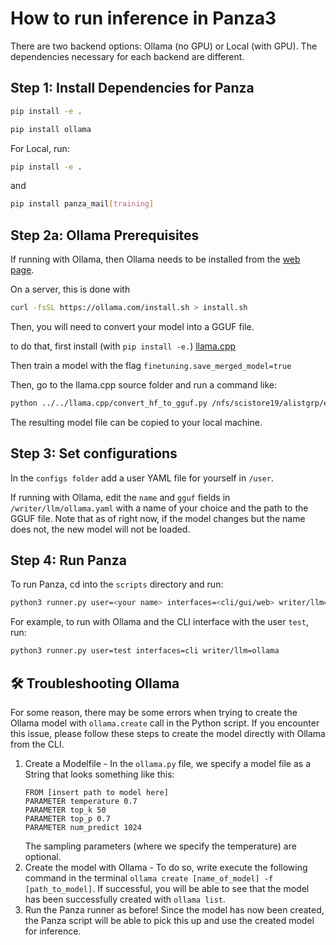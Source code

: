 # How to run inference in Panza3

There are two backend options: Ollama (no GPU) or Local (with GPU). The dependencies necessary for each backend are different.

## Step 1: Install Dependencies for Panza

```bash
pip install -e .

pip install ollama

```

For Local, run:
```bash
pip install -e .
```
and 
```bash
pip install panza_mail[training]
```

## Step 2a: Ollama Prerequisites

If running with Ollama, then Ollama needs to be installed from the [web page](https://ollama.com/).

On a server, this is done with
```bash
curl -fsSL https://ollama.com/install.sh > install.sh
```

Then, you will need to convert your model into a GGUF file.

to do that, first install (with `pip install -e.`) [llama.cpp](https://github.com/ggerganov/llama.cpp)

Then train a model with the flag `finetuning.save_merged_model=true`

Then, go to the llama.cpp source folder and run a command like:

```bash
python ../../llama.cpp/convert_hf_to_gguf.py /nfs/scistore19/alistgrp/eiofinov/PanzaMail/checkpoints/models/test_gguf_3/merged --outfile /tmp/custom.gguf --outtype q8_0
```

The resulting model file can be copied to your local machine.


## Step 3: Set configurations

In the `configs folder` add a user YAML file for yourself in `/user`.

If running with Ollama, edit the `name` and `gguf` fields in `/writer/llm/ollama.yaml` with a name of your choice and the path to the GGUF file.
Note that as of right now, if the model changes but the name does not, the new model will not be loaded.

## Step 4: Run Panza

To run Panza, cd into the `scripts` directory and run:
```bash
python3 runner.py user=<your name> interfaces=<cli/gui/web> writer/llm=<ollama/peft/transformers>
```
For example, to run with Ollama and the CLI interface with the user `test`, run:
```bash
python3 runner.py user=test interfaces=cli writer/llm=ollama
```

## :hammer_and_wrench: Troubleshooting Ollama
For some reason, there may be some errors when trying to create the Ollama model with `ollama.create` call in the Python script. If you encounter this issue, please follow these steps to create the model directly with Ollama from the CLI.

1. Create a Modelfile - In the `ollama.py` file, we specify a model file as a String that looks something like this:
    ```
    FROM [insert path to model here]
    PARAMETER temperature 0.7
    PARAMETER top_k 50
    PARAMETER top_p 0.7
    PARAMETER num_predict 1024
    ```
    The sampling parameters (where we specify the temperature) are optional.
2. Create the model with Ollama - To do so, write execute the following command in the terminal `ollama create [name_of_model] -f [path_to_model]`. If successful, you will be able to see that the model has been successfully created with `ollama list`.
3. Run the Panza runner as before! Since the model has now been created, the Panza script will be able to pick this up and use the created model for inference.